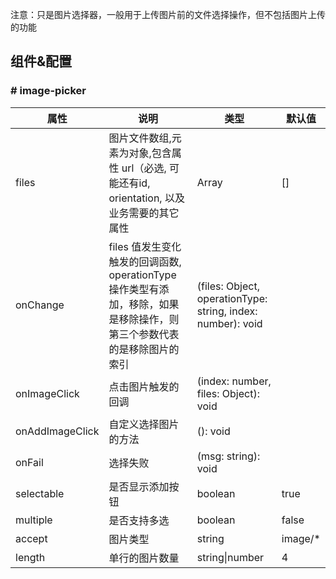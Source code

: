 
注意：只是图片选择器，一般用于上传图片前的文件选择操作，但不包括图片上传的功能

## 组件&配置

### # image-picker

属性 | 说明 | 类型 | 默认值
----|-----|------|------
files    | 图片文件数组,元素为对象,包含属性 url（必选, 可能还有id, orientation, 以及业务需要的其它属性     | Array  | []
onChange    | files 值发生变化触发的回调函数, operationType 操作类型有添加，移除，如果是移除操作，则第三个参数代表的是移除图片的索引  | (files: Object, operationType: string, index: number): void | 
onImageClick    | 点击图片触发的回调  | (index: number, files: Object): void |   
onAddImageClick  | 自定义选择图片的方法  | (): void |   
onFail | 选择失败  | (msg: string): void |   
selectable | 是否显示添加按钮  | boolean |  true 
multiple | 是否支持多选  | boolean |  false 
accept | 图片类型  | string |  image/* 
length | 单行的图片数量  | string&#124;number | 4 
